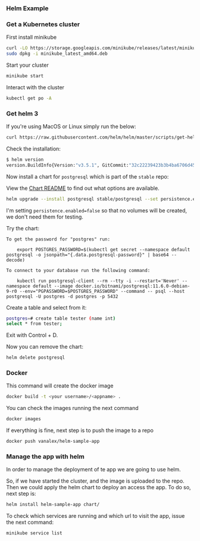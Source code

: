 ### Helm Example

### Get a Kubernetes cluster

First install minikube
```sh
curl -LO https://storage.googleapis.com/minikube/releases/latest/minikube_latest_amd64.deb
sudo dpkg -i minikube_latest_amd64.deb
````

Start your cluster

```sh
minikube start
```

Interact with the cluster

```sh
kubectl get po -A
```

### Get helm 3

If you're using MacOS or Linux simply run the below:

```sh
curl https://raw.githubusercontent.com/helm/helm/master/scripts/get-helm-3 | bash
```

Check the installation:

```sh
$ helm version
version.BuildInfo{Version:"v3.5.1", GitCommit:"32c22239423b3b4ba6706d450bd044baffdcf9e6", GitTreeState:"clean", GoVersion:"go1.15.7"}
```

Now install a chart for `postgresql` which is part of the `stable` repo:

View the [Chart README](https://github.com/helm/charts/tree/master/stable/postgresql) to find out what options are available.

```sh
helm upgrade --install postgresql stable/postgresql --set persistence.enabled=false
```

I'm setting `persistence.enabled=false` so that no volumes will be created, we don't need them for testing.

Try the chart:

```
To get the password for "postgres" run:

    export POSTGRES_PASSWORD=$(kubectl get secret --namespace default postgresql -o jsonpath="{.data.postgresql-password}" | base64 --decode)

To connect to your database run the following command:

    kubectl run postgresql-client --rm --tty -i --restart='Never' --namespace default --image docker.io/bitnami/postgresql:11.6.0-debian-9-r0 --env="PGPASSWORD=$POSTGRES_PASSWORD" --command -- psql --host postgresql -U postgres -d postgres -p 5432
```

Create a table and select from it:

```sh
postgres=# create table tester (name int)   
select * from tester;
```

Exit with Control + D.

Now you can remove the chart:

```sh
helm delete postgresql
```

### Docker

This command will create the docker image

```sh
docker build -t <your username>/<appname> .
```

You can check the images running the next command

```sh
docker images
```

If everything is fine, next step is to push the image to a repo

```sh
docker push vanalex/helm-sample-app
```

### Manage the app with helm

In order to manage the deployment of te app we are going to use helm.

So, if we have started the cluster, and the image is uploaded to the repo. Then we could apply the helm chart to deploy an access the app. To do so, next step is:

```sh
helm install helm-sample-app chart/
```

To check which services are running and which url to visit the app, issue the next command:

```sh
minikube service list
```